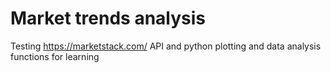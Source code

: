 # Market trends analysis
Testing https://marketstack.com/ API and python plotting and data analysis functions for learning


